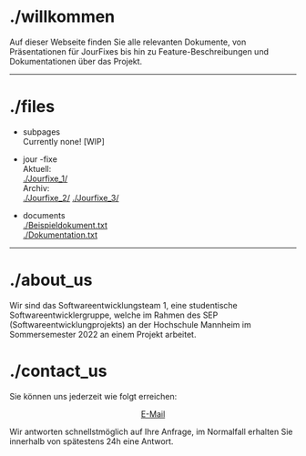 # ./willkommen

Auf dieser Webseite finden Sie alle relevanten Dokumente, von Präsentationen für JourFixes bis hin zu Feature-Beschreibungen und Dokumentationen über das Projekt.
  
* * *  
  
# ./files  

* subpages  
Currently none! [WIP]

* jour -fixe  
Aktuell:  
[./Jourfixe_1/](jourfixes/jourfixe_1)  
Archiv:  
[./Jourfixe_2/](jourfixes/jourfixe_2)
[./Jourfixe_3/](jourfixes/jourfixe_3)

* documents  
[./Beispieldokument.txt](documents/example.txt)  
[./Dokumentation.txt](documents/example.txt)  
  
* * *  
  
# ./about_us
Wir sind das Softwareentwicklungsteam 1, eine studentische Softwareentwicklergruppe, welche im Rahmen des SEP (Softwareentwicklungprojekts) an der Hochschule Mannheim im Sommersemester 2022 an einem Projekt arbeitet.
  
# ./contact_us

Sie können uns jederzeit wie folgt erreichen:  
<p align="center">
    <a href="mailto:nojomyth@gmx.de?subject=Anfrage%20zum%20SEP%20-%20">E-Mail</a>
</p>

Wir antworten schnellstmöglich auf Ihre Anfrage, im Normalfall erhalten Sie innerhalb von spätestens 24h eine Antwort.
